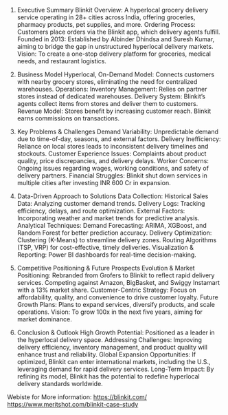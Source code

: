 1. Executive Summary
Blinkit Overview: A hyperlocal grocery delivery service operating in 28+ cities across India, offering groceries, pharmacy products, pet supplies, and more.
Ordering Process: Customers place orders via the Blinkit app, which delivery agents fulfill.
Founded in 2013: Established by Albinder Dhindsa and Suresh Kumar, aiming to bridge the gap in unstructured hyperlocal delivery markets.
Vision: To create a one-stop delivery platform for groceries, medical needs, and restaurant logistics.

2. Business Model
Hyperlocal, On-Demand Model: Connects customers with nearby grocery stores, eliminating the need for centralized warehouses.
Operations:
Inventory Management: Relies on partner stores instead of dedicated warehouses.
Delivery System: Blinkit’s agents collect items from stores and deliver them to customers.
Revenue Model:
Stores benefit by increasing customer reach.
Blinkit earns commissions on transactions.

3. Key Problems & Challenges
Demand Variability: Unpredictable demand due to time-of-day, seasons, and external factors.
Delivery Inefficiency: Reliance on local stores leads to inconsistent delivery timelines and stockouts.
Customer Experience Issues: Complaints about product quality, price discrepancies, and delivery delays.
Worker Concerns: Ongoing issues regarding wages, working conditions, and safety of delivery partners.
Financial Struggles: Blinkit shut down services in multiple cities after investing INR 600 Cr in expansion.

4. Data-Driven Approach to Solutions
Data Collection:
Historical Sales Data: Analyzing customer demand trends.
Delivery Logs: Tracking efficiency, delays, and route optimization.
External Factors: Incorporating weather and market trends for predictive analysis.
Analytical Techniques:
Demand Forecasting: ARIMA, XGBoost, and Random Forest for better prediction accuracy.
Delivery Optimization:
Clustering (K-Means) to streamline delivery zones.
Routing Algorithms (TSP, VRP) for cost-effective, timely deliveries.
Visualization & Reporting: Power BI dashboards for real-time decision-making.

5. Competitive Positioning & Future Prospects
Evolution & Market Positioning:
Rebranded from Grofers to Blinkit to reflect rapid delivery services.
Competing against Amazon, BigBasket, and Swiggy Instamart with a 13% market share.
Customer-Centric Strategy:
Focus on affordability, quality, and convenience to drive customer loyalty.
Future Growth Plans:
Plans to expand services, diversify products, and scale operations.
Vision: To grow 100x in the next five years, aiming for market dominance.

6. Conclusion & Outlook
High Growth Potential: Positioned as a leader in the hyperlocal delivery space.
Addressing Challenges: Improving delivery efficiency, inventory management, and product quality will enhance trust and reliability.
Global Expansion Opportunities: If optimized, Blinkit can enter international markets, including the U.S., leveraging demand for rapid delivery services.
Long-Term Impact: By refining its model, Blinkit has the potential to redefine hyperlocal delivery standards worldwide.


Webiste for More information:
https://blinkit.com/
https://www.meritshot.com/blinkit-case-study
